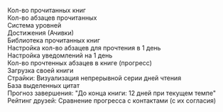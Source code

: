 Кол-во прочитанных книг  
Кол-во абзацев прочитанных  
Система уровней  
Достижения (Ачивки)  
Библиотека прочитанных книг  
Настройка кол-во абзацев для прочтения в 1 день  
Настройка уведомлений на 1 день  
Кол-во прочтенных абзацев в книге (прогресс)  
Загрузка своей книги  
Страйки: Визуализация непрерывной серии дней чтения  
База выделенных цитат  
Прогноз завершения: "До конца книги: 12 дней при текущем темпе"  
Рейтинг друзей: Сравнение прогресса с контактами (с их согласия)